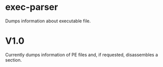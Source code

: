 # exec-parser
Dumps information about executable file.

# V1.0
Currently dumps information of PE files and, if requested, disassembles a section.
